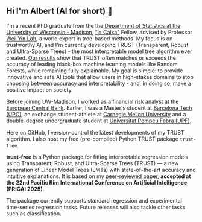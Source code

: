 ## Hi I'm Albert (Al for short) 👋

I'm a recent PhD graduate from the the [Department of Statistics at the University of Wisconsin - Madison](https://stat.wisc.edu/), ["la Caixa"](https://lacaixafoundation.org/en/) Fellow, advised by Professor [Wei-Yin Loh](https://pages.stat.wisc.edu/~loh/index.html), a world expert in tree-based methods. My focus is on trustworthy AI, and I'm currently developing TRUST (Transparent, Robust and Ultra-Sparse Trees) - the most interpretable model tree algorithm ever created. [Our results](https://arxiv.org/abs/2506.15791) show that TRUST often matches or exceeds the accuracy of leading black-box machine learning models like Random Forests, while remaining fully explainable. My goal is simple: to provide innovative and safe AI tools that allow users in high-stakes domains to stop choosing between accuracy and interpretability - and, in doing so, make a positive impact on society.

Before joining UW-Madison, I worked as a financial risk analyst at the [European Central Bank](https://www.ecb.europa.eu/home/html/index.en.html). Earlier, I was a Master's student at [Barcelona Tech (UPC)](https://www.upc.edu/en/), an exchange student-athlete at [Carnegie Mellon University](https://www.cmu.edu/) and a double-degree undergraduate student at [Universitat Pompeu Fabra (UPF)](https://www.upf.edu/en/home).

Here on GitHub, I version-control the latest developments of my TRUST algorithm. I also host my free (pre-compiled) Python TRUST package `trust-free`.

**trust-free** is a Python package for fitting interpretable regression models using Transparent, Robust, and Ultra-Sparse Trees (TRUST) — a new generation of Linear Model Trees (LMTs) with state-of-the-art accuracy and intuitive explanations. It is based on my [peer-reviewed paper](https://arxiv.org/abs/2506.15791), **accepted at the 22nd Pacific Rim International Conference on Artificial Intelligence (PRICAI 2025)**.

The package currently supports standard regression and experimental time-series regression tasks. Future releases will also tackle other tasks such as classification.

<!--
**adc-trust-ai/adc-trust-ai** is a ✨ _special_ ✨ repository because its `README.md` (this file) appears on your GitHub profile.

Here are some ideas to get you started:

- 🔭 I’m currently working on ...
- 🌱 I’m currently learning ...
- 👯 I’m looking to collaborate on ...
- 🤔 I’m looking for help with ...
- 💬 Ask me about ...
- 📫 How to reach me: ...
- 😄 Pronouns: ...
- ⚡ Fun fact: ...
-->
